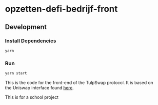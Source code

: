 # opzetten-defi-bedrijf-front

## Development

### Install Dependencies

```bash
yarn
```

### Run

```bash
yarn start
```



This is the code for the front-end of the TulpSwap protocol. It is based on the Uniswap interface found [here](https://github.com/Uniswap/uniswap-interface).

This is for a school project